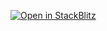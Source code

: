 [![Open in StackBlitz](https://developer.stackblitz.com/img/open_in_stackblitz.svg)](https://stackblitz.com/github/dictybase-playground/image-component-demo/tree/refactor/resize-corner?file=src/Image.tsx)
